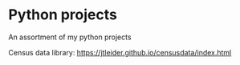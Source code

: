 # Python projects
An assortment of my python projects

Census data library: https://jtleider.github.io/censusdata/index.html
